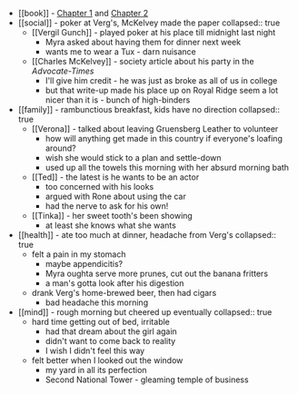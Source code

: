 - [[book]] - [Chapter 1](https://www.gutenberg.org/cache/epub/1156/pg1156-images.html#CHAPTER_I) and [Chapter 2](https://www.gutenberg.org/cache/epub/1156/pg1156-images.html#CHAPTER_II)
- [[social]] - poker at Verg's, McKelvey made the paper
  collapsed:: true
	- [[Vergil Gunch]] - played poker at his place till midnight last night
		- Myra asked about having them for dinner next week
		- wants me to wear a Tux - darn nuisance
	- [[Charles McKelvey]] - society article about his party in the *Advocate-Times*
		- I'll give him credit - he was just as broke as all of us in college
		- but that write-up made his place up on Royal Ridge seem a lot nicer than it is - bunch of high-binders
- [[family]] - rambunctious breakfast, kids have no direction
  collapsed:: true
	- [[Verona]] - talked about leaving Gruensberg Leather to volunteer
		- how will anything get made in this country if everyone's loafing around?
		- wish she would stick to a plan and settle-down
		- used up all the towels this morning with her absurd morning bath
	- [[Ted]] - the latest is he wants to be an actor
		- too concerned with his looks
		- argued with Rone about using the car
		- had the nerve to ask for his own!
	- [[Tinka]] - her sweet tooth's been showing
		- at least she knows what she wants
- [[health]] - ate too much at dinner, headache from Verg's
  collapsed:: true
	- felt a pain in my stomach
		- maybe appendicitis?
		- Myra oughta serve more prunes, cut out the banana fritters
		- a man's gotta look after his digestion
	- drank Verg's home-brewed beer, then had cigars
		- bad headache this morning
- [[mind]] - rough morning but cheered up eventually
  collapsed:: true
	- hard time getting out of bed, irritable
		- had that dream about the girl again
		- didn't want to come back to reality
		- I wish I didn't feel this way
	- felt better when I looked out the window
		- my yard in all its perfection
		- Second National Tower - gleaming temple of business